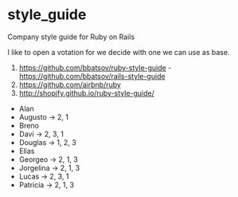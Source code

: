 # style_guide
Company style guide for Ruby on Rails


I like to open a votation for we decide with one we can use as base.
1) https://github.com/bbatsov/ruby-style-guide - https://github.com/bbatsov/rails-style-guide
2) https://github.com/airbnb/ruby
3) http://shopify.github.io/ruby-style-guide/

- Alan
- Augusto -> 2, 1
- Breno
- Davi -> 2, 3, 1
- Douglas -> 1, 2, 3
- Elias
- Georgeo -> 2, 1, 3
- Jorgelina -> 2, 1, 3
- Lucas -> 2, 3, 1
- Patricia -> 2, 1, 3
